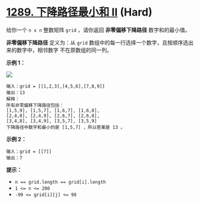 # [1289. 下降路径最小和  II][link] (Hard)

[link]: https://leetcode.cn/problems/minimum-falling-path-sum-ii/

给你一个 `n x n` 整数矩阵 `grid` ，请你返回 **非零偏移下降路径** 数字和的最小值。

**非零偏移下降路径** 定义为：从 `grid` 数组中的每一行选择一个数字，且按顺序选出来的数字中，相邻数字
不在原数组的同一列。

**示例 1：**

![](https://assets.leetcode.com/uploads/2021/08/10/falling-grid.jpg)

```
输入：grid = [[1,2,3],[4,5,6],[7,8,9]]
输出：13
解释：
所有非零偏移下降路径包括：
[1,5,9], [1,5,7], [1,6,7], [1,6,8],
[2,4,8], [2,4,9], [2,6,7], [2,6,8],
[3,4,8], [3,4,9], [3,5,7], [3,5,9]
下降路径中数字和最小的是 [1,5,7] ，所以答案是 13 。

```

**示例 2：**

```
输入：grid = [[7]]
输出：7

```

**提示：**

- `n == grid.length == grid[i].length`
- `1 <= n <= 200`
- `-99 <= grid[i][j] <= 99`
